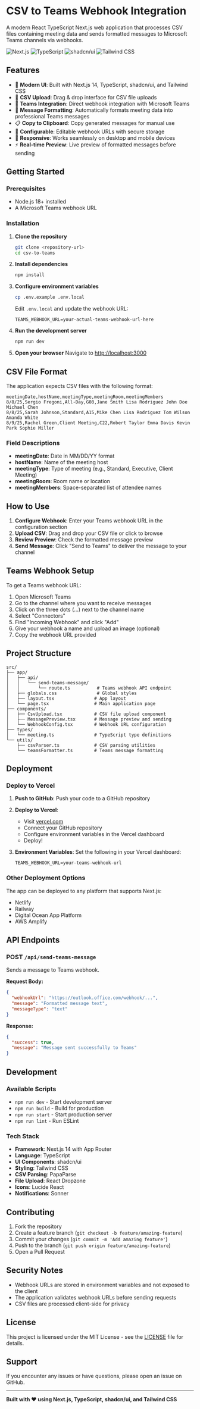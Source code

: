 # CSV to Teams Webhook Integration

A modern React TypeScript Next.js web application that processes CSV files containing meeting data and sends formatted messages to Microsoft Teams channels via webhooks.

![Next.js](https://img.shields.io/badge/Next.js-000000?style=for-the-badge&logo=next.js&logoColor=white)
![TypeScript](https://img.shields.io/badge/TypeScript-007ACC?style=for-the-badge&logo=typescript&logoColor=white)
![shadcn/ui](https://img.shields.io/badge/shadcn%2Fui-000000?style=for-the-badge&logo=shadcnui&logoColor=white)
![Tailwind CSS](https://img.shields.io/badge/Tailwind_CSS-38B2AC?style=for-the-badge&logo=tailwind-css&logoColor=white)

## Features

- 🚀 **Modern UI**: Built with Next.js 14, TypeScript, shadcn/ui, and Tailwind CSS
- 📄 **CSV Upload**: Drag & drop interface for CSV file uploads
- 🔗 **Teams Integration**: Direct webhook integration with Microsoft Teams
- 🎨 **Message Formatting**: Automatically formats meeting data into professional Teams messages
- 📋 **Copy to Clipboard**: Copy generated messages for manual use
- 🔧 **Configurable**: Editable webhook URLs with secure storage
- 📱 **Responsive**: Works seamlessly on desktop and mobile devices
- ⚡ **Real-time Preview**: Live preview of formatted messages before sending

## Getting Started

### Prerequisites

- Node.js 18+ installed
- A Microsoft Teams webhook URL

### Installation

1. **Clone the repository**
   ```bash
   git clone <repository-url>
   cd csv-to-teams
   ```

2. **Install dependencies**
   ```bash
   npm install
   ```

3. **Configure environment variables**
   ```bash
   cp .env.example .env.local
   ```
   
   Edit `.env.local` and update the webhook URL:
   ```env
   TEAMS_WEBHOOK_URL=your-actual-teams-webhook-url-here
   ```

4. **Run the development server**
   ```bash
   npm run dev
   ```

5. **Open your browser**
   Navigate to [http://localhost:3000](http://localhost:3000)

## CSV File Format

The application expects CSV files with the following format:

```csv
meetingDate,hostName,meetingType,meetingRoom,meetingMembers
8/8/25,Sergio Fregoni,All-Day,G08,Jane Smith Lisa Rodriguez John Doe Michael Chen
8/8/25,Sarah Johnson,Standard,A15,Mike Chen Lisa Rodriguez Tom Wilson Amanda White
8/9/25,Rachel Green,Client Meeting,C22,Robert Taylor Emma Davis Kevin Park Sophie Miller
```

### Field Descriptions

- **meetingDate**: Date in MM/DD/YY format
- **hostName**: Name of the meeting host
- **meetingType**: Type of meeting (e.g., Standard, Executive, Client Meeting)
- **meetingRoom**: Room name or location
- **meetingMembers**: Space-separated list of attendee names

## How to Use

1. **Configure Webhook**: Enter your Teams webhook URL in the configuration section
2. **Upload CSV**: Drag and drop your CSV file or click to browse
3. **Review Preview**: Check the formatted message preview
4. **Send Message**: Click "Send to Teams" to deliver the message to your channel

## Teams Webhook Setup

To get a Teams webhook URL:

1. Open Microsoft Teams
2. Go to the channel where you want to receive messages
3. Click on the three dots (...) next to the channel name
4. Select "Connectors"
5. Find "Incoming Webhook" and click "Add"
6. Give your webhook a name and upload an image (optional)
7. Copy the webhook URL provided

## Project Structure

```
src/
├── app/
│   ├── api/
│   │   └── send-teams-message/
│   │       └── route.ts          # Teams webhook API endpoint
│   ├── globals.css               # Global styles
│   ├── layout.tsx               # App layout
│   └── page.tsx                 # Main application page
├── components/
│   ├── CsvUpload.tsx            # CSV file upload component
│   ├── MessagePreview.tsx       # Message preview and sending
│   └── WebhookConfig.tsx        # Webhook URL configuration
├── types/
│   └── meeting.ts               # TypeScript type definitions
└── utils/
    ├── csvParser.ts             # CSV parsing utilities
    └── teamsFormatter.ts        # Teams message formatting
```

## Deployment

### Deploy to Vercel

1. **Push to GitHub**: Push your code to a GitHub repository

2. **Deploy to Vercel**:
   - Visit [vercel.com](https://vercel.com)
   - Connect your GitHub repository
   - Configure environment variables in the Vercel dashboard
   - Deploy!

3. **Environment Variables**: Set the following in your Vercel dashboard:
   ```
   TEAMS_WEBHOOK_URL=your-teams-webhook-url
   ```

### Other Deployment Options

The app can be deployed to any platform that supports Next.js:
- Netlify
- Railway
- Digital Ocean App Platform
- AWS Amplify

## API Endpoints

### POST `/api/send-teams-message`

Sends a message to Teams webhook.

**Request Body:**
```json
{
  "webhookUrl": "https://outlook.office.com/webhook/...",
  "message": "Formatted message text",
  "messageType": "text"
}
```

**Response:**
```json
{
  "success": true,
  "message": "Message sent successfully to Teams"
}
```

## Development

### Available Scripts

- `npm run dev` - Start development server
- `npm run build` - Build for production
- `npm run start` - Start production server
- `npm run lint` - Run ESLint

### Tech Stack

- **Framework**: Next.js 14 with App Router
- **Language**: TypeScript
- **UI Components**: shadcn/ui
- **Styling**: Tailwind CSS
- **CSV Parsing**: PapaParse
- **File Upload**: React Dropzone
- **Icons**: Lucide React
- **Notifications**: Sonner

## Contributing

1. Fork the repository
2. Create a feature branch (`git checkout -b feature/amazing-feature`)
3. Commit your changes (`git commit -m 'Add amazing feature'`)
4. Push to the branch (`git push origin feature/amazing-feature`)
5. Open a Pull Request

## Security Notes

- Webhook URLs are stored in environment variables and not exposed to the client
- The application validates webhook URLs before sending requests
- CSV files are processed client-side for privacy

## License

This project is licensed under the MIT License - see the [LICENSE](LICENSE) file for details.

## Support

If you encounter any issues or have questions, please open an issue on GitHub.

---

**Built with ❤️ using Next.js, TypeScript, shadcn/ui, and Tailwind CSS**
